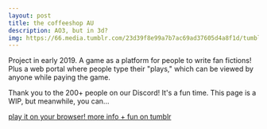 ```yaml
---
layout: post
title: the coffeeshop AU
description: AO3, but in 3d?
img: https://66.media.tumblr.com/23d39f8e99a7b7ac69ad37605d4a8f1d/tumblr_pmqh7xRxVW1ukp1fxo2_250.gif
---
```


Project in early 2019. A game as a platform for people to write fan fictions! Plus a web portal where people type their "plays," which can be viewed by anyone while paying the game.

Thank you to the 200+ people on our Discord! It's a fun time.
This page is a WIP, but meanwhile, you can...

<a href="https://melissaran.itch.io/coffeeshop-au">
<span class="biglink">
    play it on your browser!
</span>
</a>

<a href="https://take-it-to-art.tumblr.com/tagged/coffeeshop-au-project">
<span class="biglink">
    more info + fun on tumblr
</span>
</a>

<div class="img_row">
	<img class="col half" src="https://66.media.tumblr.com/420d4dbde4a20dfb8e4d5d884869ccc3/tumblr_pnrqqyG0Wp1ukp1fxo3_500.gif" alt="" title="screenshot"/>
	<img class="col half" src="https://66.media.tumblr.com/bea71e66264aaf89dbd09f5576d763bf/tumblr_pn1p8fh3gQ1ukp1fxo2_500.gif" alt="" title="screenshot"/>
</div>
<div class="img_row">
	<img class="col half" src="https://66.media.tumblr.com/6c0aeff86a2e43a14964b2aee4342260/tumblr_pmqh7xRxVW1ukp1fxo1_500.gif" alt="" title="screenshot"/>
  <img class="col half" src="https://66.media.tumblr.com/e59ca39039c3c648e95d6cfea1c2a16c/tumblr_pnrqqyG0Wp1ukp1fxo2_500.gif" alt="" title="screenshot"/>
</div>
<div class="img_row">
<img class="col three" src="https://66.media.tumblr.com/eecab63d8841faa7f9040a8b6887f890/tumblr_pmmwvqxtLR1ukp1fxo2_r1_500.gif" alt="" title="screenshot"/>
</div>
